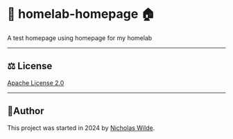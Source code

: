 # :test_tube: homelab-homepage :house:

A test homepage using homepage for my homelab

---

## ​⚖️ ​License 

​[​Apache License 2.0](./LICENSE)

---

## :pencil: ​Author

​This project was started in 2024 by [​Nicholas Wilde​](https://github.com/nicholaswilde/).
